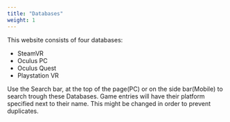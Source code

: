 ```yaml
---
title: "Databases"
weight: 1
---
```


This website consists of four databases:
* SteamVR
* Oculus PC
* Oculus Quest
* Playstation VR

Use the Search bar, at the top of the page(PC) or on the side bar(Mobile) to search trough these Databases. Game entries will have their platform specified next to their name. This might be changed in order to prevent duplicates. 
<!--
{{< column >}}
{{< button "/databases/steamvr/" "SteamVR" >}}
{{< /column >}}

{{< column >}}
ㅤ
{{< /column >}}

{{< column >}}
{{< button "/databases/oculuspc" "Oculus PC" >}}{{< button "/docs/oculusquest" "Oculus Quest" >}}
{{< /column >}}

{{< column >}}
ㅤ
{{< /column >}}

{{< column >}}
{{< button "/databases/psvr" "Playstation VR">}}
{{< /column >}}
-->
<!--Please note that the features listed under each theme are independent of each other. That is to say, some features may only be found in one theme and not in both.

That content is better than dummy lorem ipsum 2) That content serves a good real-world demo for this theme 3) Publish more structured docs for each theme which are better than long blocky READMEs 

{{< button "./compose/" "Compose Theme Docs" "mb-1" >}}

{{< button "./clarity/" "Clarity Theme Docs" >}} -->

